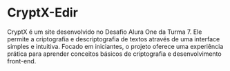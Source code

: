 # CryptX-Edir
CryptX é um site desenvolvido no Desafio Alura One da Turma 7. Ele permite a criptografia e descriptografia de textos através de uma interface simples e intuitiva. Focado em iniciantes, o projeto oferece uma experiência prática para aprender conceitos básicos de criptografia e desenvolvimento front-end.
